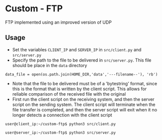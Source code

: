 # Custom - FTP

FTP implemented using an improved version of UDP

## Usage
- Set the variables `CLIENT_IP` and `SERVER_IP` in `src/client.py` and `src/server.py`
- Specify the path to the file to be delivered in `src/server.py`. This file should be place in the `data` directory
```
data_file = open(os.path.join(HOME_DIR,'data','---filename--'), 'rb')
```
- Note that the file to be delivered must be of a 'bytestring' format, since this is the format that is written by the client script. This allows for reliable comparison of the received file with the original
- First run the client script on the receiving system, and then the server script on the sending system. The client script will terminate when the file transfer is completed, and then the server script will exit when it no longer detects a connection with the client script
```console
user@client_ip:~/custom-ftp$ python3 src/client.py
```
```console
user@server_ip:~/custom-ftp$ python3 src/server.py
```
